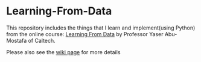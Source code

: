 # Learning-From-Data

This repository includes the things that I learn and implement(using Python) from the online course: [Learning From Data](http://work.caltech.edu/telecourse.html) by Professor Yaser Abu-Mostafa of Caltech.

Please also see the [wiki page](https://github.com/1siddhi7/Learning-From-Data/wiki) for more details
